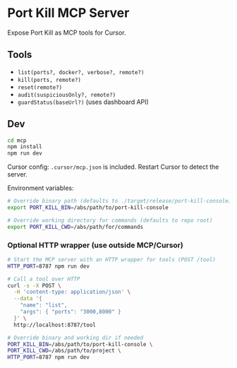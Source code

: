 # Port Kill MCP Server

Expose Port Kill as MCP tools for Cursor.

## Tools

- `list(ports?, docker?, verbose?, remote?)`
- `kill(ports, remote?)`
- `reset(remote?)`
- `audit(suspiciousOnly?, remote?)`
- `guardStatus(baseUrl?)` (uses dashboard API)

## Dev

```bash
cd mcp
npm install
npm run dev
```

Cursor config: `.cursor/mcp.json` is included. Restart Cursor to detect the server.

Environment variables:

```bash
# Override binary path (defaults to ./target/release/port-kill-console)
export PORT_KILL_BIN=/abs/path/to/port-kill-console

# Override working directory for commands (defaults to repo root)
export PORT_KILL_CWD=/abs/path/for/commands
```


### Optional HTTP wrapper (use outside MCP/Cursor)

```bash
# Start the MCP server with an HTTP wrapper for tools (POST /tool)
HTTP_PORT=8787 npm run dev

# Call a tool over HTTP
curl -s -X POST \
  -H 'content-type: application/json' \
  --data '{
    "name": "list",
    "args": { "ports": "3000,8000" }
  }' \
  http://localhost:8787/tool

# Override binary and working dir if needed
PORT_KILL_BIN=/abs/path/to/port-kill-console \
PORT_KILL_CWD=/abs/path/to/project \
HTTP_PORT=8787 npm run dev
```


